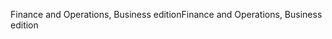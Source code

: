 <span data-ttu-id="86e36-101">Finance and Operations, Business edition</span><span class="sxs-lookup"><span data-stu-id="86e36-101">Finance and Operations, Business edition</span></span>
